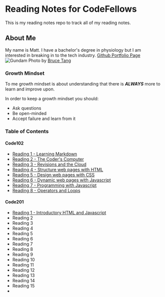 # Reading Notes for CodeFellows

This is my reading notes repo to track all of my reading notes.

## About Me

My name is Matt. I have a bachelor's degree in physiology but I am interested in breaking in to the tech industry. [Github Portfolio Page](https://github.com/MattyCho)
![Gundam](https://images.unsplash.com/photo-1571757767119-68b8dbed8c97?ixid=MnwxMjA3fDB8MHxwaG90by1wYWdlfHx8fGVufDB8fHx8&ixlib=rb-1.2.1&auto=format&fit=crop&w=1950&q=80)
Photo by [Bruce Tang](https://unsplash.com/@brucetml?utm_source=unsplash&utm_medium=referral&utm_content=creditCopyText)

### Growth Mindset

To me growth mindset is about understanding that there is ***ALWAYS*** more to learn and improve upon.

In order to keep a growth mindset you should:
- Ask questions
- Be open-minded
- Accept failure and learn from it

### Table of Contents

#### Code102
- [Reading 1 - Learning Markdown](markdown.md)
- [Reading 2 - The Coder's Computer](coderscomputer.md)
- [Reading 3 - Revisions and the Cloud](github.md)
- [Reading 4 - Structure web pages with HTML](html.md)
- [Reading 5 - Design web pages with CSS](css.md)
- [Reading 6 - Dynamic web pages with Javascript](javascript.md)
- [Reading 7 - Programming with Javascript](javascript2.md)
- [Reading 8 - Operators and Loops](operators.md)

#### Code201
- [Reading 1 - Introductory HTML and Javascript](introhtml.md)
- Reading 2
- Reading 3
- Reading 4
- Reading 5
- Reading 6
- Reading 7
- Reading 8
- Reading 9
- Reading 10
- Reading 11
- Reading 12
- Reading 13
- Reading 14
- Reading 15
- 
